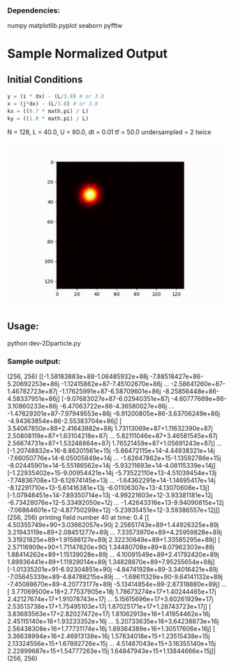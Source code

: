 ### Dependencies:
  
numpy 
matplotlib.pyplot
seaborn
pyfftw

# Sample Normalized Output
## Initial Conditions
```python
y = (i * dx) - (L/3.8) # or 3.8
x = (j*dx) - (L/3.8) # or 3.8
kx = ((0.7 * math.pi) / L)
ky = ((1.0 * math.pi) / L)
```
N = 128, L = 40.0, U = 80.0, dt = 0.01 tf = 50.0 undersampled = 2 twice
<p align="center">
<img src="https://github.com/mauckc/2D-Quantum-Free-Particle/blob/master/media/sample.gif"/>
</p>

## Usage:
  
  python dev-2Dparticle.py

### Sample output:
  
(256, 256)
[[-1.58183883e+88-1.06485932e+88j -7.88518427e+86-5.20692253e+86j
  -1.12415862e+87-7.45102670e+86j ... -2.58641260e+87-1.46782723e+87j
  -1.17625991e+87-6.58709601e+86j -8.25856448e+86-4.58337951e+86j]
 [-9.07683027e+87-6.02940351e+87j -4.60777669e+86-3.10860233e+86j
  -6.47063722e+86-4.36580027e+86j ... -1.47629301e+87-7.97949553e+86j
  -6.91200805e+86-3.63706249e+86j -4.94363854e+86-2.55383704e+86j]
 [ 3.54067850e+88+2.41643882e+88j  1.73113069e+87+1.11632390e+87j
   2.50808119e+87+1.63104218e+87j ...  5.82111046e+87+3.46581545e+87j
   2.56674731e+87+1.53248864e+87j  1.76521459e+87+1.05691243e+87j]
 ...
 [-1.20748832e+16-8.86201561e+15j -5.66472115e+14-4.44938321e+14j
  -7.66050776e+14-6.05005849e+14j ... -1.62647862e+15-1.13592786e+15j
  -8.02445901e+14-5.55186562e+14j -5.93211693e+14-4.08115339e+14j]
 [-1.22935402e+15-9.00954421e+14j -5.73522110e+13-4.51039454e+13j
  -7.74836708e+13-6.12674145e+13j ... -1.64362291e+14-1.14695417e+14j
  -8.12291710e+13-5.61416381e+13j -6.01106307e+13-4.13070608e+13j]
 [-1.07948451e+14-7.89350714e+13j -4.99221603e+12-3.93381181e+12j
  -6.73428076e+12-5.33492050e+12j ... -1.42643316e+13-9.94090815e+12j
  -7.06864601e+12-4.87750299e+12j -5.23935451e+12-3.59386557e+12j]]
(256, 256)
printing field number 
40
 at time: 
0.4
[[ 4.50355749e+90+3.03662057e+90j  2.25651743e+89+1.44926325e+89j
   3.21943119e+89+2.08451277e+89j ...  7.33573970e+89+4.25959828e+89j
   3.31921825e+89+1.91598127e+89j  2.32230849e+89+1.33585295e+89j]
 [ 2.57116909e+90+1.71147620e+90j  1.34480708e+89+8.07962303e+88j
   1.88414262e+89+1.15139028e+89j ...  4.10091549e+89+2.41792420e+89j
   1.89936441e+89+1.11929014e+89j  1.34828870e+89+7.95255654e+88j]
 [-1.01335201e+91-6.92304851e+90j -4.84741928e+89-3.34016421e+89j
  -7.05645339e+89-4.84788215e+89j ... -1.68611329e+90-9.64141132e+89j
  -7.45088670e+89-4.20773177e+89j -5.13414854e+89-2.87318880e+89j]
 ...
 [ 3.77069500e+18+2.77537905e+18j  1.78673274e+17+1.40244465e+17j
   2.42127674e+17+1.91078743e+17j ...  5.15615696e+17+3.60261929e+17j
   2.53513738e+17+1.75495103e+17j  1.87025171e+17+1.28743723e+17j]
 [ 3.83693563e+17+2.82027472e+17j  1.81062913e+16+1.41954462e+16j
   2.45115140e+16+1.93233352e+16j ...  5.20733635e+16+3.64238873e+16j
   2.56438308e+16+1.77731174e+16j  1.89364389e+16+1.30517606e+16j]
 [ 3.36638994e+16+2.46913138e+16j  1.57834018e+15+1.23515438e+15j
   2.13324556e+15+1.67892726e+15j ...  4.51487043e+15+3.16355140e+15j
   2.22899687e+15+1.54777263e+15j  1.64847943e+15+1.13844666e+15j]]
(256, 256)
